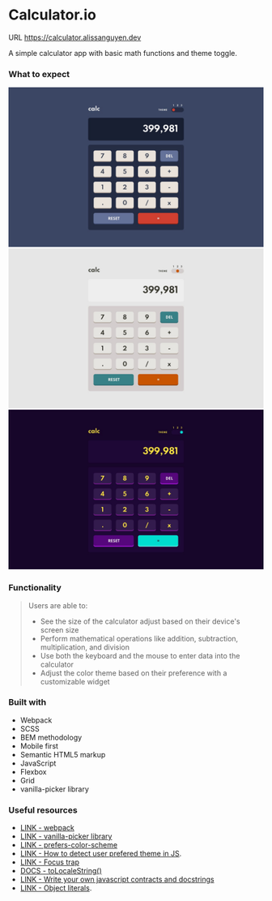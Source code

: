 # Calculator.io
URL https://calculator.alissanguyen.dev

A simple calculator app with basic math functions and theme toggle.

### What to expect
![Design preview](./design/desktop-design-theme-1.jpg)
![Design preview](./design/desktop-design-theme-2.jpg)
![Design preview](./design/desktop-design-theme-3.jpg)

### Functionality
>Users are able to:
>
>- See the size of the calculator adjust based on their device's screen size
>- Perform mathematical operations like addition, subtraction, multiplication, and division
>- Use both the keyboard and the mouse to enter data into the calculator
>- Adjust the color theme based on their preference with a customizable widget


### Built with

 - Webpack
 - SCSS
 - BEM methodology
 - Mobile first
 - Semantic HTML5 markup
 - JavaScript
 - Flexbox
 - Grid
 - vanilla-picker library

### Useful resources
 - [LINK - webpack](https://laravel-mix.com/docs/6.0/what-is-mix)
 - [LINK - vanilla-picker library](https://vanilla-picker.js.org/?fbclid=IwAR03FvlXZmEnrPI6_NJAHwD056kdFzlze2lE5TGUCkB0P-_sOHerHNpnFtY)
 - [LINK - prefers-color-scheme](https://developer.mozilla.org/en-US/docs/Web/CSS/@media/prefers-color-scheme)
 - [LINK - How to detect user prefered theme in JS](https://ourcodeworld.com/articles/read/1114/how-to-detect-if-the-user-prefers-a-light-or-dark-color-schema-in-the-browser-with-javascript-and-css).
 - [LINK - Focus trap](https://uxdesign.cc/how-to-trap-focus-inside-modal-to-make-it-ada-compliant-6a50f9a70700)
 - [DOCS - toLocaleString()](https://developer.mozilla.org/en-US/docs/Web/JavaScript/Reference/Global_Objects/Number/toLocaleString)
 - [LINK - Write your own javascript contracts and docstrings](https://dev.to/stephencweiss/write-your-own-javascript-contracts-and-docstrings-42ho)
 - [LINK - Object literals](https://betterprogramming.pub/dont-use-if-else-and-switch-in-javascript-use-object-literals-c54578566ba0).